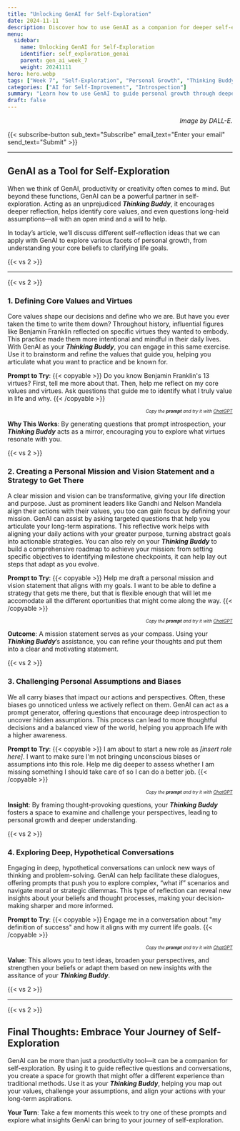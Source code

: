 ```yaml
---
title: "Unlocking GenAI for Self-Exploration"  
date: 2024-11-11  
description: Discover how to use GenAI as a companion for deeper self-exploration, from defining core values to challenging personal biases.  
menu:  
  sidebar:  
    name: Unlocking GenAI for Self-Exploration  
    identifier: self_exploration_genai  
    parent: gen_ai_week_7  
    weight: 20241111  
hero: hero.webp  
tags: ["Week 7", "Self-Exploration", "Personal Growth", "Thinking Buddy"]  
categories: ["AI for Self-Improvement", "Introspection"]  
summary: "Learn how to use GenAI to guide personal growth through deeper self-reflection. Explore how it can act as your Thinking Buddy for defining values, challenging biases, and clarifying goals."  
draft: false  
---
```


<p style="text-align: right;">  
<em>Image by DALL-E.</em>  
</p>

{{< subscribe-button sub_text="Subscribe" email_text="Enter your email" send_text="Submit" >}}

---

## GenAI as a Tool for Self-Exploration

When we think of GenAI, productivity or creativity often comes to mind. But beyond these functions, GenAI can be a powerful partner in self-exploration. Acting as an unprejudiced _**Thinking Buddy**_, it encourages deeper reflection, helps identify core values, and even questions long-held assumptions—all with an open mind and a will to help.

In today’s article, we’ll discuss different self-reflection ideas that we can apply with GenAI to explore various facets of personal growth, from understanding your core beliefs to clarifying life goals.

{{< vs 2 >}}

---

{{< vs 2 >}}

### 1. Defining Core Values and Virtues

Core values shape our decisions and define who we are. But have you ever taken the time to write them down? Throughout history, influential figures like Benjamin Franklin reflected on specific virtues they wanted to embody. This practice made them more intentional and mindful in their daily lives. With GenAI as your ***Thinking Buddy***, you can engage in this same exercise. Use it to brainstorm and refine the values that guide you, helping you articulate what you want to practice and be known for.


**Prompt to Try**:
{{< copyable >}}
Do you know Benjamin Franklin's 13 virtues? First, tell me more about that. Then, help me reflect on my core values and virtues. Ask questions that guide me to identify what I truly value in life and why.
{{< /copyable >}}

<p style="text-align: right; font-size: 10px;">  
<em>Copy the <b>prompt</b> and try it with <a href="https://chatgpt.com">ChatGPT</a></em>  
</p>

**Why This Works**: By generating questions that prompt introspection, your ***Thinking Buddy*** acts as a mirror, encouraging you to explore what virtues resonate with you.

{{< vs 2 >}}

### 2. Creating a Personal Mission and Vision Statement and a Strategy to Get There

A clear mission and vision can be transformative, giving your life direction and purpose. Just as prominent leaders like Gandhi and Nelson Mandela align their actions with their values, you too can gain focus by defining your mission. GenAI can assist by asking targeted questions that help you articulate your long-term aspirations. This reflective work helps with aligning your daily actions with your greater purpose, turning abstract goals into actionable strategies. You can also rely on your ***Thinking Buddy*** to build a comprehensive roadmap to achieve your mission: from setting specific objectives to identifying milestone checkpoints, it can help lay out steps that adapt as you evolve.

**Prompt to Try**:
{{< copyable >}}
Help me draft a personal mission and vision statement that aligns with my goals. I want to be able to define a strategy that gets me there, but that is flexible enough that will let me accomodate all the different oportunities that might come along the way.
{{< /copyable >}}

<p style="text-align: right; font-size: 10px;">  
<em>Copy the <b>prompt</b> and try it with <a href="https://chatgpt.com">ChatGPT</a></em>  
</p>

**Outcome**: A mission statement serves as your compass. Using your ***Thinking Buddy***’s assistance, you can refine your thoughts and put them into a clear and motivating statement.

{{< vs 2 >}}

### 3. Challenging Personal Assumptions and Biases

We all carry biases that impact our actions and perspectives. Often, these biases go unnoticed unless we actively reflect on them. GenAI can act as a prompt generator, offering questions that encourage deep introspection to uncover hidden assumptions. This process can lead to more thoughtful decisions and a balanced view of the world, helping you approach life with a higher awareness.

**Prompt to Try**:
{{< copyable >}}
I am about to start a new role as *[insert role here]*. I want to make sure I'm not bringing unconscious biases or assumptions into this role. Help me dig deeper to assess whether I am missing something I should take care of so I can do a better job.
{{< /copyable >}}

<p style="text-align: right; font-size: 10px;">  
<em>Copy the <b>prompt</b> and try it with <a href="https://chatgpt.com">ChatGPT</a></em>  
</p>

**Insight**: By framing thought-provoking questions, your ***Thinking Buddy*** fosters a space to examine and challenge your perspectives, leading to personal growth and deeper understanding.

{{< vs 2 >}}

### 4. Exploring Deep, Hypothetical Conversations

Engaging in deep, hypothetical conversations can unlock new ways of thinking and problem-solving. GenAI can help facilitate these dialogues, offering prompts that push you to explore complex, “what if” scenarios and navigate moral or strategic dilemmas. This type of reflection can reveal new insights about your beliefs and thought processes, making your decision-making sharper and more informed.

**Prompt to Try**:
{{< copyable >}}
Engage me in a conversation about "my definition of success" and how it aligns with my current life goals.
{{< /copyable >}}

<p style="text-align: right; font-size: 10px;">  
<em>Copy the <b>prompt</b> and try it with <a href="https://chatgpt.com">ChatGPT</a></em>  
</p>

**Value**: This allows you to test ideas, broaden your perspectives, and strengthen your beliefs or adapt them based on new insights with the assitance of your ***Thinking Buddy***.

{{< vs 2 >}}

---

{{< vs 2 >}}

## Final Thoughts: Embrace Your Journey of Self-Exploration

GenAI can be more than just a productivity tool—it can be a companion for self-exploration. By using it to guide reflective questions and conversations, you create a space for growth that might offer a different experience than traditional methods. Use it as your _**Thinking Buddy**_, helping you map out your values, challenge your assumptions, and align your actions with your long-term aspirations.

**Your Turn**: Take a few moments this week to try one of these prompts and explore what insights GenAI can bring to your journey of self-exploration.
